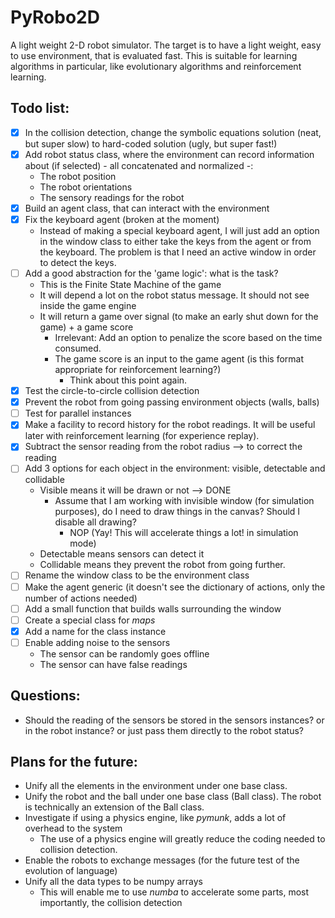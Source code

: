 # PyRobo2D
A light weight 2-D robot simulator.
The target is to have a light weight, easy to use environment, that is evaluated fast. This is suitable for learning algorithms in particular,
like evolutionary algorithms and reinforcement learning.

## Todo list:
- [x] In the collision detection, change the symbolic equations solution (neat, but super slow) to hard-coded solution (ugly, but super fast!)
- [x] Add robot status class, where the environment can record information about (if selected) - all concatenated and normalized -:
    - The robot position
    - The robot orientations
    - The sensory readings for the robot
- [x] Build an agent class, that can interact with the environment
- [x] Fix the keyboard agent (broken at the moment)
    - Instead of making a special keyboard agent, I will just add an option in the window class to either take the keys from the agent or
    from the keyboard. The problem is that I need an active window in order to detect the keys.
- [ ] Add a good abstraction for the 'game logic': what is the task?
    - This is the Finite State Machine of the game
    - It will depend a lot on the robot status message. It should not see inside the game engine
    - It will return a game over signal (to make an early shut down for the game) + a game score
        - Irrelevant: Add an option to penalize the score based on the time consumed.
        - The game score is an input to the game agent (is this format appropriate for reinforcement learning?)
            - Think about this point again.
- [x] Test the circle-to-circle collision detection
- [x] Prevent the robot from going passing environment objects (walls, balls)
- [ ] Test for parallel instances
- [x] Make a facility to record history for the robot readings. It will be useful later with reinforcement learning (for experience replay).
- [x] Subtract the sensor reading from the robot radius --> to correct the reading
- [ ] Add 3 options for each object in the environment: visible, detectable and collidable
    - Visible means it will be drawn or not --> DONE
        - Assume that I am working with invisible window (for simulation purposes), do I need to draw things in the canvas? Should I disable all
        drawing?
            - NOP (Yay! This will accelerate things a lot! in simulation mode)
    - Detectable means sensors can detect it
    - Collidable means they prevent the robot from going further.
- [ ] Rename the window class to be the environment class
- [ ] Make the agent generic (it doesn't see the dictionary of actions, only the number of actions needed)
- [ ] Add a small function that builds walls surrounding the window
- [ ] Create a special class for *maps*
- [x] Add a name for the class instance
- [ ] Enable adding noise to the sensors
    - The sensor can be randomly goes offline
    - The sensor can have false readings

## Questions:
* Should the reading of the sensors be stored in the sensors instances? or in the robot instance? or just pass them directly to the robot status?

## Plans for the future:
* Unify all the elements in the environment under one base class.
* Unify the robot and the ball under one base class (Ball class). The robot is technically an extension of the Ball class.
* Investigate if using a physics engine, like *pymunk*, adds a lot of overhead to the system
    * The use of a physics engine will greatly reduce the coding needed to collision detection.
* Enable the robots to exchange messages (for the future test of the evolution of language)
* Unify all the data types to be numpy arrays
     * This will enable me to use *numba* to accelerate some parts, most importantly, the collision detection
